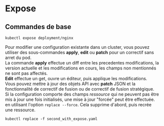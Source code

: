 # Expose
## Commandes de base

``kubectl expose deployment/nginx``   
 

Pour modifier une configuration existante dans un cluster, vous pouvez utiliser des 
sous-commandes **apply**, **edit** ou **patch** pour un correctif sans arret du pod.  
La commande **apply** effectue un diff entre les precedentes modifications, 
la version actuelle et les modifications en cours, les champs non mentionnés ne sont pas affectés.   
**Edit** effectue un get, ouvre un éditeur, puis applique les modifications.  
Vous pouvez mettre à jour des objets API  avec **patch** JSON et la fonctionnalité de correctif de fusion ou de correctif de fusion stratégique.  
Si la configuration comporte des champs *ressource* qui ne peuvent pas être mis à jour une fois initialisés, une mise à jour "forcée" peut être effectuée.
en utilisant l'option ``replace --force``. Cela supprime d'abord, puis recrée une ressource.


``kubectl replace -f second_with_expose.yaml``  
 
